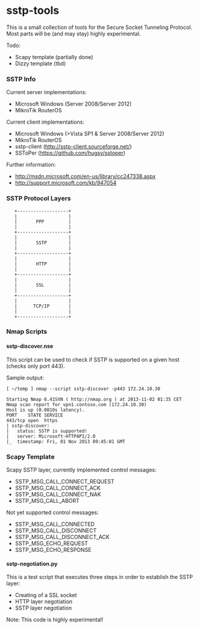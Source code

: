 sstp-tools
==========

This is a small collection of tools for the Secure Socket Tunneling Protocol. Most parts will be (and may stay) highly experimental.

Todo:
  * Scapy template (partially done)
  * Dizzy template (tbd)

### SSTP Info
Current server implementations:
  * Microsoft Windows (Server 2008/Server 2012)
  * MikroTik RouterOS

Current client implementations:
  * Microsoft Windows (>Vista SP1 & Server 2008/Server 2012)
  * MikroTik RouterOS
  * sstp-client (http://sstp-client.sourceforge.net/)
  * SSToPer (https://github.com/hugsy/sstoper)

Further information:
  * http://msdn.microsoft.com/en-us/library/cc247338.aspx
  * http://support.microsoft.com/kb/947054

### SSTP Protocol Layers
```
   +-------------------+
   |                   |
   |       PPP         |
   |                   |
   +-------------------+
   |                   |
   |       SSTP        |
   |                   |
   +-------------------+
   |                   |
   |       HTTP        |
   |                   |
   +-------------------+
   |                   |
   |       SSL         |
   |                   |
   +-------------------+
   |                   |
   |      TCP/IP       |
   |                   |
   +-------------------+
```

### Nmap Scripts

#### sstp-discover.nse
This script can be used to check if SSTP is supported on a given host (checks only port 443).

Sample output:
```
[ ~/temp ] nmap --script sstp-discover -p443 172.24.10.30   

Starting Nmap 6.41SVN ( http://nmap.org ) at 2013-11-02 01:35 CET
Nmap scan report for vpn1.contoso.com (172.24.10.30)
Host is up (0.0010s latency).
PORT    STATE SERVICE
443/tcp open  https
| sstp-discover: 
|   status: SSTP is supported!
|   server: Microsoft-HTTPAPI/2.0
|_  timestamp: Fri, 01 Nov 2013 09:45:01 GMT
```

### Scapy Template

Scapy SSTP layer, currently implemented control messages:
  * SSTP_MSG_CALL_CONNECT_REQUEST
  * SSTP_MSG_CALL_CONNECT_ACK
  * SSTP_MSG_CALL_CONNECT_NAK
  * SSTP_MSG_CALL_ABORT

Not yet supported control messages:
  * SSTP_MSG_CALL_CONNECTED
  * SSTP_MSG_CALL_DISCONNECT
  * SSTP_MSG_CALL_DISCONNECT_ACK
  * SSTP_MSG_ECHO_REQUEST
  * SSTP_MSG_ECHO_RESPONSE

#### sstp-negotiation.py
This is a test script that executes three steps in order to establish the SSTP layer:
  * Creating of a SSL socket
  * HTTP layer negotiation
  * SSTP layer negotiation

Note: This code is highly experimental!
